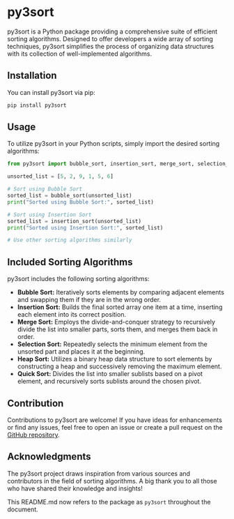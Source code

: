 # py3sort

py3sort is a Python package providing a comprehensive suite of efficient sorting algorithms. Designed to offer developers a wide array of sorting techniques, py3sort simplifies the process of organizing data structures with its collection of well-implemented algorithms.

## Installation

You can install py3sort via pip:

```bash
pip install py3sort
```

## Usage

To utilize py3sort in your Python scripts, simply import the desired sorting algorithms:

```python
from py3sort import bubble_sort, insertion_sort, merge_sort, selection_sort, heap_sort, quick_sort

unsorted_list = [5, 2, 9, 1, 5, 6]

# Sort using Bubble Sort
sorted_list = bubble_sort(unsorted_list)
print("Sorted using Bubble Sort:", sorted_list)

# Sort using Insertion Sort
sorted_list = insertion_sort(unsorted_list)
print("Sorted using Insertion Sort:", sorted_list)

# Use other sorting algorithms similarly
```

## Included Sorting Algorithms

py3sort includes the following sorting algorithms:

- **Bubble Sort:** Iteratively sorts elements by comparing adjacent elements and swapping them if they are in the wrong order.
- **Insertion Sort:** Builds the final sorted array one item at a time, inserting each element into its correct position.
- **Merge Sort:** Employs the divide-and-conquer strategy to recursively divide the list into smaller parts, sorts them, and merges them back in order.
- **Selection Sort:** Repeatedly selects the minimum element from the unsorted part and places it at the beginning.
- **Heap Sort:** Utilizes a binary heap data structure to sort elements by constructing a heap and successively removing the maximum element.
- **Quick Sort:** Divides the list into smaller sublists based on a pivot element, and recursively sorts sublists around the chosen pivot.

## Contribution

Contributions to py3sort are welcome! If you have ideas for enhancements or find any issues, feel free to open an issue or create a pull request on the [GitHub repository](https://github.com/Ashhad776/py3sort).

## Acknowledgments

The py3sort project draws inspiration from various sources and contributors in the field of sorting algorithms. A big thank you to all those who have shared their knowledge and insights!

This README.md now refers to the package as `py3sort` throughout the document.
